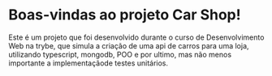 # Boas-vindas ao projeto Car Shop!
<p>
  Este é um projeto que foi desenvolvido durante o curso de Desenvolvimento Web na trybe, que simula a criação de uma api de carros para uma loja, utilizando typescript, mongodb, POO e por ultimo, mas não menos importante a implementaçãode testes unitários.
</p>
